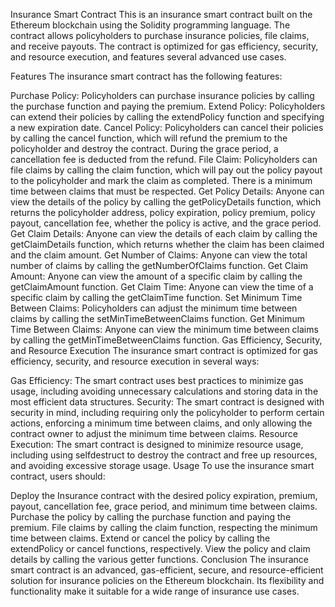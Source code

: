 Insurance Smart Contract
This is an insurance smart contract built on the Ethereum blockchain using the Solidity programming language. The contract allows policyholders to purchase insurance policies, file claims, and receive payouts. The contract is optimized for gas efficiency, security, and resource execution, and features several advanced use cases.

Features
The insurance smart contract has the following features:

Purchase Policy: Policyholders can purchase insurance policies by calling the purchase function and paying the premium.
Extend Policy: Policyholders can extend their policies by calling the extendPolicy function and specifying a new expiration date.
Cancel Policy: Policyholders can cancel their policies by calling the cancel function, which will refund the premium to the policyholder and destroy the contract. During the grace period, a cancellation fee is deducted from the refund.
File Claim: Policyholders can file claims by calling the claim function, which will pay out the policy payout to the policyholder and mark the claim as completed. There is a minimum time between claims that must be respected.
Get Policy Details: Anyone can view the details of the policy by calling the getPolicyDetails function, which returns the policyholder address, policy expiration, policy premium, policy payout, cancellation fee, whether the policy is active, and the grace period.
Get Claim Details: Anyone can view the details of each claim by calling the getClaimDetails function, which returns whether the claim has been claimed and the claim amount.
Get Number of Claims: Anyone can view the total number of claims by calling the getNumberOfClaims function.
Get Claim Amount: Anyone can view the amount of a specific claim by calling the getClaimAmount function.
Get Claim Time: Anyone can view the time of a specific claim by calling the getClaimTime function.
Set Minimum Time Between Claims: Policyholders can adjust the minimum time between claims by calling the setMinTimeBetweenClaims function.
Get Minimum Time Between Claims: Anyone can view the minimum time between claims by calling the getMinTimeBetweenClaims function.
Gas Efficiency, Security, and Resource Execution
The insurance smart contract is optimized for gas efficiency, security, and resource execution in several ways:

Gas Efficiency: The smart contract uses best practices to minimize gas usage, including avoiding unnecessary calculations and storing data in the most efficient data structures.
Security: The smart contract is designed with security in mind, including requiring only the policyholder to perform certain actions, enforcing a minimum time between claims, and only allowing the contract owner to adjust the minimum time between claims.
Resource Execution: The smart contract is designed to minimize resource usage, including using selfdestruct to destroy the contract and free up resources, and avoiding excessive storage usage.
Usage
To use the insurance smart contract, users should:

Deploy the Insurance contract with the desired policy expiration, premium, payout, cancellation fee, grace period, and minimum time between claims.
Purchase the policy by calling the purchase function and paying the premium.
File claims by calling the claim function, respecting the minimum time between claims.
Extend or cancel the policy by calling the extendPolicy or cancel functions, respectively.
View the policy and claim details by calling the various getter functions.
Conclusion
The insurance smart contract is an advanced, gas-efficient, secure, and resource-efficient solution for insurance policies on the Ethereum blockchain. Its flexibility and functionality make it suitable for a wide range of insurance use cases.